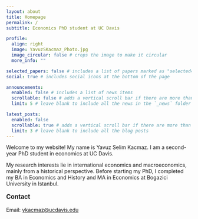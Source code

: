 ```yaml
---
layout: about
title: Homepage
permalink: /
subtitle: Economics PhD student at UC Davis

profile:
  align: right
  image: YavuzSKacmaz_Photo.jpg
  image_circular: false # crops the image to make it circular
  more_info: ""

selected_papers: false # includes a list of papers marked as "selected={true}"
social: true # includes social icons at the bottom of the page

announcements:
  enabled: false # includes a list of news items
  scrollable: false # adds a vertical scroll bar if there are more than 3 news items
  limit: 5 # leave blank to include all the news in the `_news` folder

latest_posts:
  enabled: false
  scrollable: true # adds a vertical scroll bar if there are more than 3 new posts items
  limit: 3 # leave blank to include all the blog posts
---
```


Welcome to my website! My name is Yavuz Selim Kacmaz. I am a second-year PhD student in economics at UC Davis.

My research interests lie in international economics and macroeconomics, mainly from a historical perspective. Before starting my PhD, I completed my BA in Economics and History and MA in Economics at Bogazici University in Istanbul.

<h3 style="font-size: 1.2em; font-weight: bold; margin-top: 1em;">Contact</h3>

Email: <a href="mailto:ykacmaz@ucdavis.edu">ykacmaz@ucdavis.edu</a>


